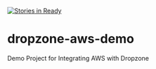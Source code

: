 [![Stories in Ready](https://badge.waffle.io/axelmagn/dropzone-aws-demo.png?label=ready&title=Ready)](https://waffle.io/axelmagn/dropzone-aws-demo)
# dropzone-aws-demo
Demo Project for Integrating AWS with Dropzone

